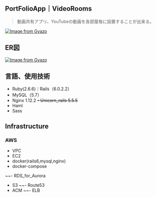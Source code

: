 ## PortFolioApp｜VideoRooms

>動画共有アプリ、YouTubeの動画を各部屋毎に設置することが出来る。

[![Image from Gyazo](https://i.gyazo.com/5a98ddaeb3f8000700304e1036489a41.gif)](https://gyazo.com/5a98ddaeb3f8000700304e1036489a41)

## ER図
[![Image from Gyazo](https://i.gyazo.com/43e1d0f799570f95fe6f2bc12d1cad3c.png)](https://gyazo.com/43e1d0f799570f95fe6f2bc12d1cad3c)

## 言語、使用技術

- Ruby(2.6.6)｜Rails（6.0.2.2）
- MySQL（5.7）
- Nginx 1.12.2
~~- Unicorn_rails 5.5.5~~
- Haml
- Sass
## Infrastructure
### AWS

- VPC
- EC2
- docker(rails6,mysql,nginx)
- docker-compose

~~- RDS_for_Aurora
- S3
~~- Route53
- ACM
~~- ELB
